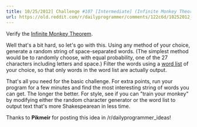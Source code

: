 ```yaml
---
title: 10/25/2012] Challenge #107 [Intermediate] (Infinite Monkey Theorem)
url: https://old.reddit.com/r/dailyprogrammer/comments/122c6d/10252012_challenge_107_intermediate_infinite/
---
```


Verify the [Infinite Monkey Theorem](http://en.wikipedia.org/wiki/Infinite_monkey_theorem).

Well that's a bit hard, so let's go with this. Using any method of your choice, generate a random string of space-separated words. (The simplest method would be to randomly choose, with equal probability, one of the 27 characters including letters and space.) Filter the words using a [word list](http://code.google.com/p/dotnetperls-controls/downloads/detail?name=enable1.txt) of your choice, so that only words in the word list are actually output.

That's all you need for the basic challenge. For extra points, run your program for a few minutes and find the most interesting string of words you can get. The longer the better. For style, see if you can "train your monkey" by modifying either the random character generator or the word list to output text that's more Shakespearean in less time.

Thanks to __Pikmeir__ for posting this idea in /r/dailyprogrammer_ideas!
